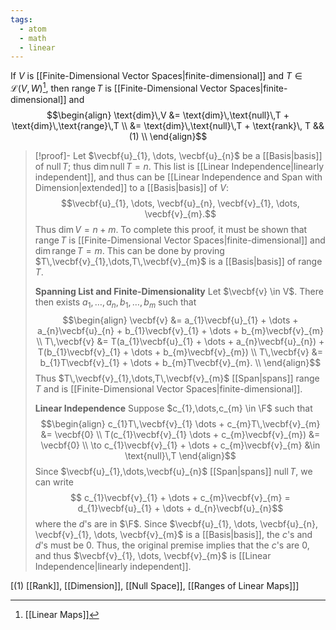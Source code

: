 ```yaml
---
tags:
  - atom
  - math
  - linear
---
```

If $V$ is [[Finite-Dimensional Vector Spaces|finite-dimensional]] and $T \in \mathcal{L}(V,W)$[^1], then $\text{range}\,T$ is [[Finite-Dimensional Vector Spaces|finite-dimensional]] and
$$\begin{align}
	\text{dim}\,V &= \text{dim}\,\text{null}\,T + \text{dim}\,\text{range}\,T \\
	&= \text{dim}\,\text{null}\,T + \text{rank}\, T && (1) \\
\end{align}$$

> [!proof]-
> Let $\vecbf{u}_{1}, \dots, \vecbf{u}_{n}$ be a [[Basis|basis]] of $\text{null}\,T$; thus $\text{dim}\,\text{null}\,T = n$. This list is [[Linear Independence|linearly independent]], and thus can be [[Linear Independence and Span with Dimension|extended]] to a [[Basis|basis]] of $V$:
> $$\vecbf{u}_{1}, \dots, \vecbf{u}_{n}, \vecbf{v}_{1}, \dots, \vecbf{v}_{m}.$$
> Thus $\text{dim}\,V = n + m$. To complete this proof, it must be shown that $\text{range}\,T$ is [[Finite-Dimensional Vector Spaces|finite-dimensional]] and $\text{dim}\,\text{range}\,T = m$. This can be done by proving $T\,\vecbf{v}_{1},\dots,T\,\vecbf{v}_{m}$ is a [[Basis|basis]] of $\text{range}\,T$.
> 
> **Spanning List and Finite-Dimensionality**
> Let $\vecbf{v} \in V$. There then exists $a_{1},\dots,a_{n},b_{1},\dots,b_{m}$ such that
> $$\begin{align}
> 	\vecbf{v} &= a_{1}\vecbf{u}_{1} + \dots + a_{n}\vecbf{u}_{n} + b_{1}\vecbf{v}_{1} + \dots + b_{m}\vecbf{v}_{m} \\
> 	T\,\vecbf{v} &= T(a_{1}\vecbf{u}_{1} + \dots + a_{n}\vecbf{u}_{n}) + T(b_{1}\vecbf{v}_{1} + \dots + b_{m}\vecbf{v}_{m}) \\
> 	T\,\vecbf{v} &= b_{1}T\vecbf{v}_{1} + \dots + b_{m}T\vecbf{v}_{m}. \\
> \end{align}$$
Thus $T\,\vecbf{v}_{1},\dots,T\,\vecbf{v}_{m}$ [[Span|spans]] $\text{range}\,T$ and is [[Finite-Dimensional Vector Spaces|finite-dimensional]].
> 
> **Linear Independence**
> Suppose $c_{1},\dots,c_{m} \in \F$ such that
> $$\begin{align}
> 	c_{1}T\,\vecbf{v}_{1} \dots + c_{m}T\,\vecbf{v}_{m} &= \vecbf{0} \\
> 	T(c_{1}\vecbf{v}_{1} \dots + c_{m}\vecbf{v}_{m}) &= \vecbf{0} \\
> 	\to c_{1}\vecbf{v}_{1} + \dots + c_{m}\vecbf{v}_{m} &\in \text{null}\,T 
> \end{align}$$
> Since $\vecbf{u}_{1},\dots,\vecbf{u}_{n}$ [[Span|spans]] $\text{null}\,T$, we can write
> $$ c_{1}\vecbf{v}_{1} + \dots + c_{m}\vecbf{v}_{m} = d_{1}\vecbf{u}_{1} + \dots + d_{n}\vecbf{u}_{n}$$
> where the $d$'s are in $\F$. Since $\vecbf{u}_{1}, \dots, \vecbf{u}_{n}, \vecbf{v}_{1}, \dots, \vecbf{v}_{m}$ is a [[Basis|basis]], the $c$'s and $d$'s must be $0$. Thus, the original premise implies that the $c$'s are $0$, and thus $\vecbf{v}_{1}, \dots, \vecbf{v}_{m}$ is [[Linear Independence|linearly independent]].


\[$(1)$ [[Rank]], [[Dimension]], [[Null Space]], [[Ranges of Linear Maps]]\]

[^1]: [[Linear Maps]]